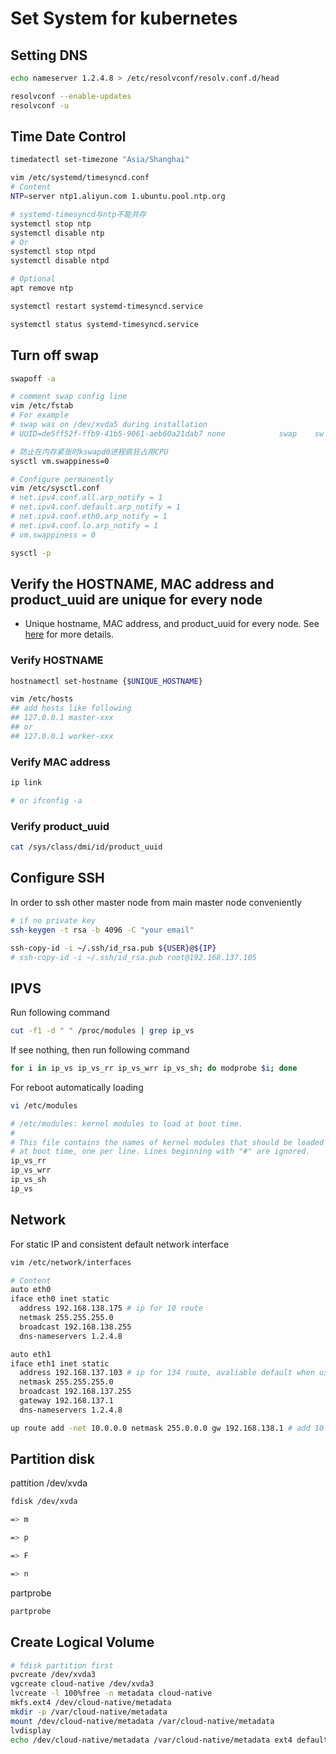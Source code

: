 # Set System for kubernetes

## Setting DNS

```bash
echo nameserver 1.2.4.8 > /etc/resolvconf/resolv.conf.d/head

resolvconf --enable-updates
resolvconf -u
```

## Time Date Control

```bash
timedatectl set-timezone "Asia/Shanghai"

vim /etc/systemd/timesyncd.conf
# Content
NTP=server ntp1.aliyun.com 1.ubuntu.pool.ntp.org

# systemd-timesyncd与ntp不能共存
systemctl stop ntp
systemctl disable ntp
# Or
systemctl stop ntpd
systemctl disable ntpd

# Optional
apt remove ntp

systemctl restart systemd-timesyncd.service

systemctl status systemd-timesyncd.service
```

## Turn off swap

```bash
swapoff -a

# comment swap config line
vim /etc/fstab
# For example
# swap was on /dev/xvda5 during installation
# UUID=de5ff52f-ffb9-41b5-9061-aeb60a21dab7 none            swap    sw              0       0

# 防止在内存紧张时kswapd0进程疯狂占用CPU
sysctl vm.swappiness=0

# Configure permanently
vim /etc/sysctl.conf
# net.ipv4.conf.all.arp_notify = 1
# net.ipv4.conf.default.arp_notify = 1
# net.ipv4.conf.eth0.arp_notify = 1
# net.ipv4.conf.lo.arp_notify = 1
# vm.swappiness = 0

sysctl -p
```

## Verify the HOSTNAME, MAC address and product_uuid are unique for every node

* Unique hostname, MAC address, and product_uuid for every node. See [here](https://kubernetes.io/docs/setup/independent/install-kubeadm/#verify-the-mac-address-and-product-uuid-are-unique-for-every-node) for more details.

### Verify HOSTNAME

```bash
hostnamectl set-hostname {$UNIQUE_HOSTNAME}

vim /etc/hosts
## add hosts like following
## 127.0.0.1 master-xxx
## or
## 127.0.0.1 worker-xxx
```

### Verify MAC address

```bash
ip link

# or ifconfig -a
```

### Verify product_uuid

```bash
cat /sys/class/dmi/id/product_uuid
```

## Configure SSH

In order to ssh other master node from main master node conveniently

```bash
# if no private key
ssh-keygen -t rsa -b 4096 -C "your email"

ssh-copy-id -i ~/.ssh/id_rsa.pub ${USER}@${IP}
# ssh-copy-id -i ~/.ssh/id_rsa.pub root@192.168.137.105
```

## IPVS

Run following command

```bash
cut -f1 -d " " /proc/modules | grep ip_vs
```

If see nothing, then run following command

```bash
for i in ip_vs ip_vs_rr ip_vs_wrr ip_vs_sh; do modprobe $i; done
```

For reboot automatically loading

```bash
vi /etc/modules

# /etc/modules: kernel modules to load at boot time.
#
# This file contains the names of kernel modules that should be loaded
# at boot time, one per line. Lines beginning with "#" are ignored.
ip_vs_rr
ip_vs_wrr
ip_vs_sh
ip_vs
```

## Network

For static IP and consistent default network interface

```bash
vim /etc/network/interfaces

# Content
auto eth0
iface eth0 inet static
  address 192.168.138.175 # ip for 10 route
  netmask 255.255.255.0
  broadcast 192.168.138.255
  dns-nameservers 1.2.4.8

auto eth1
iface eth1 inet static
  address 192.168.137.103 # ip for 134 route, avaliable default when using static ip
  netmask 255.255.255.0
  broadcast 192.168.137.255
  gateway 192.168.137.1
  dns-nameservers 1.2.4.8

up route add -net 10.0.0.0 netmask 255.0.0.0 gw 192.168.138.1 # add 10 route for booting
```

## Partition disk

pattition /dev/xvda

```bash
fdisk /dev/xvda

=> m

=> p

=> F

=> n
```

partprobe

```bash
partprobe
```

## Create Logical Volume

```bash
# fdisk partition first
pvcreate /dev/xvda3
vgcreate cloud-native /dev/xvda3
lvcreate -l 100%free -n metadata cloud-native
mkfs.ext4 /dev/cloud-native/metadata
mkdir -p /var/cloud-native/metadata
mount /dev/cloud-native/metadata /var/cloud-native/metadata
lvdisplay
echo /dev/cloud-native/metadata /var/cloud-native/metadata ext4 defaults 0 0 >> /etc/fstab
```
